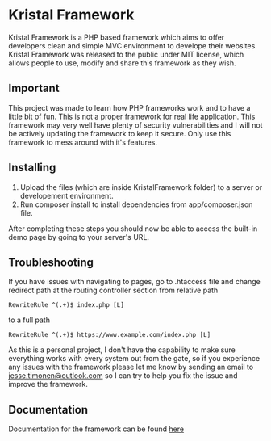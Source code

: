 # Kristal Framework

Kristal Framework is a PHP based framework which aims to offer developers clean and simple MVC environment to develope their websites.
Kristal Framework was released to the public under MIT license, which allows people to use, modify and share this framework as they wish.



## Important

This project was made to learn how PHP frameworks work and to have a little bit of fun. This is not a proper framework for real life application.
This framework may very well have plenty of security vulnerabilities and I will not be actively updating the framework to keep it secure.
Only use this framework to mess around with it's features.



## Installing

1. Upload the files (which are inside KristalFramework folder) to a server or developement environment.
2. Run composer install to install dependencies from app/composer.json file.

After completing these steps you should now be able to access the built-in demo page by going to your server's URL.



## Troubleshooting

If you have issues with navigating to pages, go to .htaccess file and change redirect path at the routing controller section from relative path

    RewriteRule ^(.+)$ index.php [L]
    
to a full path

    RewriteRule ^(.+)$ https://www.example.com/index.php [L]

As this is a personal project, I don't have the capability to make sure everything works with every system out from the gate,
so if you experience any issues with the framework please let me know by sending an email to jesse.timonen@outlook.com
so I can try to help you fix the issue and improve the framework.



## Documentation

Documentation for the framework can be found [here](https://www.jessetimonen.fi/kristal/documentation)

